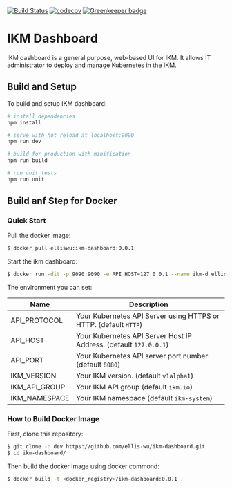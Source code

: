 [![Build Status](https://travis-ci.org/inwinstack/ikm-dashboard.svg?branch=master)](https://travis-ci.org/inwinstack/ikm-dashboard) [![codecov](https://codecov.io/gh/inwinstack/ikm-dashboard/branch/master/graph/badge.svg)](https://codecov.io/gh/inwinstack/ikm-dashboard) [![Greenkeeper badge](https://badges.greenkeeper.io/inwinstack/ikm-dashboard.svg)](https://greenkeeper.io/)
# IKM Dashboard
IKM dashboard is a general purpose, web-based UI for IKM. It allows IT administrator to deploy and manage Kubernetes in the IKM.

## Build and Setup
To build and setup IKM dashboard:
```sh
# install dependencies
npm install

# serve with hot reload at localhost:9090
npm run dev

# build for production with minification
npm run build

# run unit tests
npm run unit
```

## Build anf Step for Docker

### Quick Start
Pull the docker image:
```sh
$ docker pull elliswu:ikm-dashboard:0.0.1
```

Start the ikm dashboard:
```sh
$ docker run -dit -p 9090:9090 -e API_HOST=127.0.0.1 --name ikm-d elliswu/ikm-dashboard:0.0.1
```

The environment you can set:

| Name          | Description                                                       |
| ------------- | ----------------------------------------------------------------- |
| API_PROTOCOL  | Your Kubernetes API Server using HTTPS or HTTP. (default `HTTP`) |
| API_HOST      | Your Kubernetes API Server Host IP Address. (default `127.0.0.1`) |
| API_PORT      | Your Kubernetes API server port number. (default `8080`)          |
| IKM_VERSION   | Your IKM version. (default `v1alpha1`)                            |
| IKM_API_GROUP | Your IKM API group (default `ikm.io`)                             |
| IKM_NAMESPACE | Your IKM namespace (default `ikm-system`)                         |

### How to Build Docker Image
First, clone this repository:
```sh
$ git clone -b dev https://github.com/ellis-wu/ikm-dashboard.git
$ cd ikm-dashboard/
```

Then build the docker image using docker commond:
```sh
$ docker build -t <docker_registry>/ikm-dashboard:0.0.1 .
```
